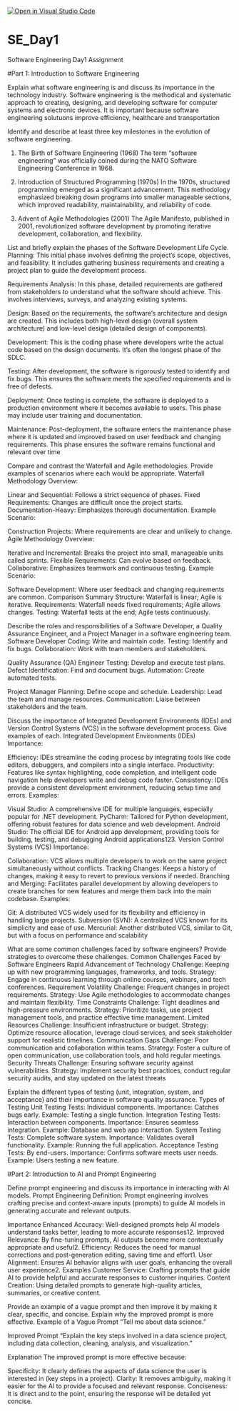 [![Open in Visual Studio Code](https://classroom.github.com/assets/open-in-vscode-2e0aaae1b6195c2367325f4f02e2d04e9abb55f0b24a779b69b11b9e10269abc.svg)](https://classroom.github.com/online_ide?assignment_repo_id=15570212&assignment_repo_type=AssignmentRepo)
# SE_Day1
Software Engineering Day1 Assignment

#Part 1: Introduction to Software Engineering

Explain what software engineering is and discuss its importance in the technology industry.
Software engineering is the methodical and systematic approach to creating, designing, and developing software for computer systems and electronic devices. It is important because software engineering solutuons improve efficiency, healthcare and transportation

Identify and describe at least three key milestones in the evolution of software engineering.
1. The Birth of Software Engineering (1968)
The term “software engineering” was officially coined during the NATO Software Engineering Conference in 1968. 

2. Introduction of Structured Programming (1970s)
In the 1970s, structured programming emerged as a significant advancement. This methodology emphasized breaking down programs into smaller manageable sections, which improved readability, maintainability, and reliability of code.

3. Advent of Agile Methodologies (2001)
The Agile Manifesto, published in 2001, revolutionized software development by promoting iterative development, collaboration, and flexibility.

List and briefly explain the phases of the Software Development Life Cycle.
Planning: This initial phase involves defining the project’s scope, objectives, and feasibility. It includes gathering business requirements and creating a project plan to guide the development process.

Requirements Analysis: In this phase, detailed requirements are gathered from stakeholders to understand what the software should achieve. This involves interviews, surveys, and analyzing existing systems.

Design: Based on the requirements, the software’s architecture and design are created. This includes both high-level design (overall system architecture) and low-level design (detailed design of components).

Development: This is the coding phase where developers write the actual code based on the design documents. It’s often the longest phase of the SDLC.

Testing: After development, the software is rigorously tested to identify and fix bugs. This ensures the software meets the specified requirements and is free of defects.

Deployment: Once testing is complete, the software is deployed to a production environment where it becomes available to users. This phase may include user training and documentation.

Maintenance: Post-deployment, the software enters the maintenance phase where it is updated and improved based on user feedback and changing requirements. This phase ensures the software remains functional and relevant over time


Compare and contrast the Waterfall and Agile methodologies. Provide examples of scenarios where each would be appropriate.
Waterfall Methodology
Overview:

Linear and Sequential: Follows a strict sequence of phases.
Fixed Requirements: Changes are difficult once the project starts.
Documentation-Heavy: Emphasizes thorough documentation.
Example Scenario:

Construction Projects: Where requirements are clear and unlikely to change.
Agile Methodology
Overview:

Iterative and Incremental: Breaks the project into small, manageable units called sprints.
Flexible Requirements: Can evolve based on feedback.
Collaborative: Emphasizes teamwork and continuous testing.
Example Scenario:

Software Development: Where user feedback and changing requirements are common.
Comparison Summary
Structure: Waterfall is linear; Agile is iterative.
Requirements: Waterfall needs fixed requirements; Agile allows changes.
Testing: Waterfall tests at the end; Agile tests continuously.

Describe the roles and responsibilities of a Software Developer, a Quality Assurance Engineer, and a Project Manager in a software engineering team.
Software Developer
Coding: Write and maintain code.
Testing: Identify and fix bugs.
Collaboration: Work with team members and stakeholders.

Quality Assurance (QA) Engineer
Testing: Develop and execute test plans.
Defect Identification: Find and document bugs.
Automation: Create automated tests.

Project Manager
Planning: Define scope and schedule.
Leadership: Lead the team and manage resources.
Communication: Liaise between stakeholders and the team.

Discuss the importance of Integrated Development Environments (IDEs) and Version Control Systems (VCS) in the software development process. Give examples of each.
Integrated Development Environments (IDEs)
Importance:

Efficiency: IDEs streamline the coding process by integrating tools like code editors, debuggers, and compilers into a single interface.
Productivity: Features like syntax highlighting, code completion, and intelligent code navigation help developers write and debug code faster.
Consistency: IDEs provide a consistent development environment, reducing setup time and errors.
Examples:

Visual Studio: A comprehensive IDE for multiple languages, especially popular for .NET development.
PyCharm: Tailored for Python development, offering robust features for data science and web development.
Android Studio: The official IDE for Android app development, providing tools for building, testing, and debugging Android applications123.
Version Control Systems (VCS)
Importance:

Collaboration: VCS allows multiple developers to work on the same project simultaneously without conflicts.
Tracking Changes: Keeps a history of changes, making it easy to revert to previous versions if needed.
Branching and Merging: Facilitates parallel development by allowing developers to create branches for new features and merge them back into the main codebase.
Examples:

Git: A distributed VCS widely used for its flexibility and efficiency in handling large projects.
Subversion (SVN): A centralized VCS known for its simplicity and ease of use.
Mercurial: Another distributed VCS, similar to Git, but with a focus on performance and scalability

What are some common challenges faced by software engineers? Provide strategies to overcome these challenges.
Common Challenges Faced by Software Engineers
Rapid Advancement of Technology
Challenge: Keeping up with new programming languages, frameworks, and tools.
Strategy: Engage in continuous learning through online courses, webinars, and tech conferences.
Requirement Volatility
Challenge: Frequent changes in project requirements.
Strategy: Use Agile methodologies to accommodate changes and maintain flexibility.
Time Constraints
Challenge: Tight deadlines and high-pressure environments.
Strategy: Prioritize tasks, use project management tools, and practice effective time management.
Limited Resources
Challenge: Insufficient infrastructure or budget.
Strategy: Optimize resource allocation, leverage cloud services, and seek stakeholder support for realistic timelines.
Communication Gaps
Challenge: Poor communication and collaboration within teams.
Strategy: Foster a culture of open communication, use collaboration tools, and hold regular meetings.
Security Threats
Challenge: Ensuring software security against vulnerabilities.
Strategy: Implement security best practices, conduct regular security audits, and stay updated on the latest threats

Explain the different types of testing (unit, integration, system, and acceptance) and their importance in software quality assurance.
Types of Testing
Unit Testing
Tests: Individual components.
Importance: Catches bugs early.
Example: Testing a single function.
Integration Testing
Tests: Interaction between components.
Importance: Ensures seamless integration.
Example: Database and web app interaction.
System Testing
Tests: Complete software system.
Importance: Validates overall functionality.
Example: Running the full application.
Acceptance Testing
Tests: By end-users.
Importance: Confirms software meets user needs.
Example: Users testing a new feature.

#Part 2: Introduction to AI and Prompt Engineering


Define prompt engineering and discuss its importance in interacting with AI models.
Prompt Engineering
Definition: Prompt engineering involves crafting precise and context-aware inputs (prompts) to guide AI models in generating accurate and relevant outputs.

Importance
Enhanced Accuracy:
Well-designed prompts help AI models understand tasks better, leading to more accurate responses12.
Improved Relevance:
By fine-tuning prompts, AI outputs become more contextually appropriate and useful2.
Efficiency:
Reduces the need for manual corrections and post-generation editing, saving time and effort1.
User Alignment:
Ensures AI behavior aligns with user goals, enhancing the overall user experience2.
Examples
Customer Service: Crafting prompts that guide AI to provide helpful and accurate responses to customer inquiries.
Content Creation: Using detailed prompts to generate high-quality articles, summaries, or creative content.

Provide an example of a vague prompt and then improve it by making it clear, specific, and concise. Explain why the improved prompt is more effective.
Example of a Vague Prompt
“Tell me about data science.”

Improved Prompt
“Explain the key steps involved in a data science project, including data collection, cleaning, analysis, and visualization.”

Explanation
The improved prompt is more effective because:

Specificity: It clearly defines the aspects of data science the user is interested in (key steps in a project).
Clarity: It removes ambiguity, making it easier for the AI to provide a focused and relevant response.
Conciseness: It is direct and to the point, ensuring the response will be detailed yet concise.
